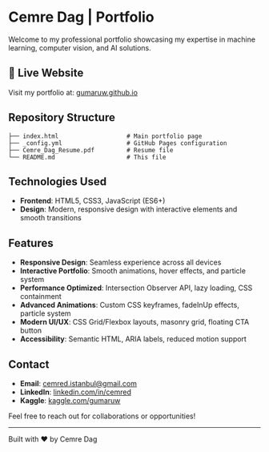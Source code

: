 # Cemre Dag | Portfolio

Welcome to my professional portfolio showcasing my expertise in machine learning, computer vision, and AI solutions.

## 🚀 Live Website

Visit my portfolio at: [gumaruw.github.io](https://gumaruw.github.io)

## Repository Structure

```
├── index.html                   # Main portfolio page
├── _config.yml                  # GitHub Pages configuration
├── Cemre_Dag_Resume.pdf         # Resume file
└── README.md                    # This file
```

## Technologies Used

- **Frontend**: HTML5, CSS3, JavaScript (ES6+)
- **Design**: Modern, responsive design with interactive elements and smooth transitions

## Features

- **Responsive Design**: Seamless experience across all devices
- **Interactive Portfolio**: Smooth animations, hover effects, and particle system
- **Performance Optimized**: Intersection Observer API, lazy loading, CSS containment
- **Advanced Animations**: Custom CSS keyframes, fadeInUp effects, particle system
- **Modern UI/UX**: CSS Grid/Flexbox layouts, masonry grid, floating CTA button
- **Accessibility**: Semantic HTML, ARIA labels, reduced motion support

## Contact

- **Email**: cemred.istanbul@gmail.com
- **LinkedIn**: [linkedin.com/in/cemred](https://linkedin.com/in/cemred)
- **Kaggle**: [kaggle.com/gumaruw](https://kaggle.com/gumaruw)

Feel free to reach out for collaborations or opportunities!

---

Built with ❤️ by Cemre Dag
